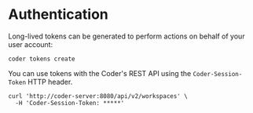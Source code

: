 # Authentication

Long-lived tokens can be generated to perform actions on behalf of your user
account:

```shell
coder tokens create
```

You can use tokens with the Coder's REST API using the `Coder-Session-Token`
HTTP header.

```console
curl 'http://coder-server:8080/api/v2/workspaces' \
  -H 'Coder-Session-Token: *****'
```
